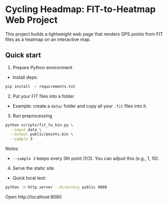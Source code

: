 # Cycling Headmap: FIT-to-Heatmap Web Project

This project builds a lightweight web page that renders GPS points from FIT files as a heatmap on an interactive map.

## Quick start

1) Prepare Python environment

- Install deps:

```bash
pip install -r requirements.txt
```

2) Put your FIT files into a folder

- Example: create a `data/` folder and copy all your `.fit` files into it.

3) Run preprocessing

```bash
python scripts/fit_to_bin.py \
  --input data \
  --output public/points.bin \
  --sample 3
```

Notes:
- `--sample 3` keeps every 3th point (1/3). You can adjust this (e.g., 1, 10).

4) Serve the static site

- Quick local test:

```bash
python -m http.server --directory public 8080
```

Open http://localhost:8080



